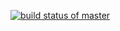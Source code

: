 [![build status of master](https://travis-ci.org/deepshelke/GitHubApi567.svg?branch=main)](https://travis-ci.org/deepshelke/GitHubApi567)
